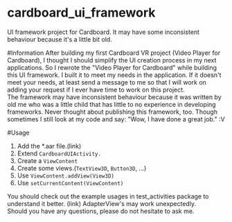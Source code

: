 # cardboard_ui_framework
UI framework project for Cardboard. It may have some inconsistent behaviour because it's a little bit old.

#Information
After building my first Cardboard VR project (Video Player for Cardboard), I thought I should simplify the UI creation process in my next applications. So I rewrote the "Video Player for Cardboard" while building this UI framework. I built it to meet my needs in the application. If it doesn't meet your needs, at least send a message to me so that I will work on adding your request if I ever have time to work on this project.<br />
The framework may have inconsistent behaviour because it was written by old me who was a little child that has little to no experience in developing frameworks. Never thought about publishing this framework, too. Though sometimes I still look at my code and say: "Wow, I have done a great job." :V<br />

#Usage
<ol>
<li>Add the *.aar file.(link)</li>
<li>Extend <code>CardboardUIActivity.</code></li>
<li>Create a <code>ViewContent</code></li>
<li>Create some views.(<code>TextView3D</code>, <code>Button3D</code>, ...)</li>
<li>Use <code>ViewContent.addView(View3D)</code></li>
<li>Use <code>setCurrentContent(ViewContent)</code></li>
</ol>

You should check out the example usages in test_activities package to understand it better. (link) AdapterView's may work unexpectedly.<br />
Should you have any questions, please do not hesitate to ask me.
